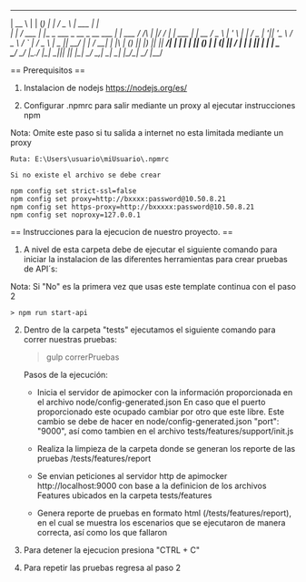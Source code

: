 

 _____         _      _                                 _          ___  ______  _____      
|  __ \       | |    (_)                               | |        / _ \ | ___ \|_   _|     
| |  \/  ___  | |__   _   ___  _ __  _ __    ___     __| |  ___  / /_\ \| |_/ /  | |   ___ 
| | __  / _ \ | '_ \ | | / _ \| '__|| '_ \  / _ \   / _` | / _ \ |  _  ||  __/   | |  / __|
| |_\ \| (_) || |_) || ||  __/| |   | | | || (_) | | (_| ||  __/ | | | || |     _| |_ \__ \
 \____/ \___/ |_.__/ |_| \___||_|   |_| |_| \___/   \__,_| \___| \_| |_/\_|     \___/ |___/
                                                                                           
                                                                                           
== Prerequisitos ==
	
1. Instalacion de nodejs https://nodejs.org/es/

2. Configurar .npmrc para salir mediante un proxy al ejecutar instrucciones npm

Nota: Omite este paso si tu salida a internet no esta limitada mediante un proxy
	

	Ruta: E:\Users\usuario\miUsuario\.npmrc

	Si no existe el archivo se debe crear

	npm config set strict-ssl=false
	npm config set proxy=http://bxxxx:password@10.50.8.21
	npm config set https-proxy=http://bxxxxx:password@10.50.8.21
	npm config set noproxy=127.0.0.1 

== Instrucciones para la ejecucion de nuestro proyecto. ==

1. A nivel de esta carpeta debe de ejecutar el siguiente comando para iniciar la instalacion de las diferentes herramientas para crear pruebas de API´s:

Nota: Si "No" es la primera vez que usas este template continua con el paso 2
    
    > npm run start-api


2. Dentro de la carpeta "tests" ejecutamos el siguiente comando para correr nuestras pruebas:

    > gulp correrPruebas

	Pasos de la ejecución:

	- Inicia el servidor de apimocker con la información proporcionada en el archivo node/config-generated.json
   	En caso que el puerto proporcionado este ocupado cambiar por otro que este libre. 
   	Este cambio se debe de hacer en node/config-generated.json "port": "9000", así como tambien en el archivo tests/features/support/init.js

	- Realiza la limpieza de la carpeta donde se generan los reporte de las pruebas /tests/features/report

	- Se envian peticiones al servidor http de apimocker http://localhost:9000 con base a la definicion de los archivos Features
	ubicados en la carpeta tests/features

	- Genera reporte de pruebas en formato html (/tests/features/report), en el cual se muestra los escenarios que se ejecutaron de manera correcta, así como los que fallaron 

3. Para detener la ejecucion presiona "CTRL + C"

4. Para repetir las pruebas regresa al paso 2


